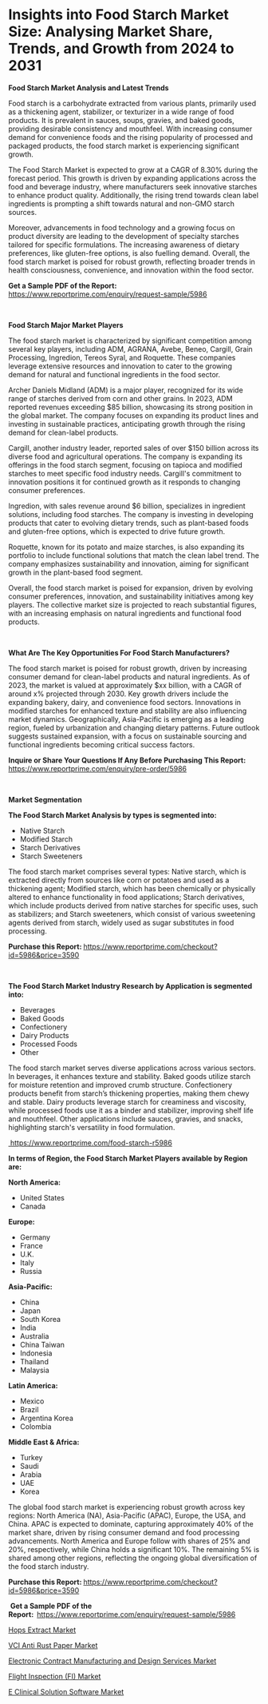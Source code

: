 <p><h1>Insights into Food Starch Market Size: Analysing Market Share, Trends, and Growth from 2024 to 2031</h1></p><p><strong>Food Starch Market Analysis and Latest Trends</strong></p>
<p><p>Food starch is a carbohydrate extracted from various plants, primarily used as a thickening agent, stabilizer, or texturizer in a wide range of food products. It is prevalent in sauces, soups, gravies, and baked goods, providing desirable consistency and mouthfeel. With increasing consumer demand for convenience foods and the rising popularity of processed and packaged products, the food starch market is experiencing significant growth.</p><p>The Food Starch Market is expected to grow at a CAGR of 8.30% during the forecast period. This growth is driven by expanding applications across the food and beverage industry, where manufacturers seek innovative starches to enhance product quality. Additionally, the rising trend towards clean label ingredients is prompting a shift towards natural and non-GMO starch sources.</p><p>Moreover, advancements in food technology and a growing focus on product diversity are leading to the development of specialty starches tailored for specific formulations. The increasing awareness of dietary preferences, like gluten-free options, is also fuelling demand. Overall, the food starch market is poised for robust growth, reflecting broader trends in health consciousness, convenience, and innovation within the food sector.</p></p>
<p><strong>Get a Sample PDF of the Report:&nbsp;</strong> <a href="https://www.reportprime.com/enquiry/request-sample/5986?utm_campaign=32&utm_medium=2&utm_source=Github&utm_content=ia&utm_term=15112024&utm_id=food-starch">https://www.reportprime.com/enquiry/request-sample/5986</a></p>
<p>&nbsp;</p>
<p><strong>Food Starch Major Market Players</strong></p>
<p><p>The food starch market is characterized by significant competition among several key players, including ADM, AGRANA, Avebe, Beneo, Cargill, Grain Processing, Ingredion, Tereos Syral, and Roquette. These companies leverage extensive resources and innovation to cater to the growing demand for natural and functional ingredients in the food sector.</p><p>Archer Daniels Midland (ADM) is a major player, recognized for its wide range of starches derived from corn and other grains. In 2023, ADM reported revenues exceeding $85 billion, showcasing its strong position in the global market. The company focuses on expanding its product lines and investing in sustainable practices, anticipating growth through the rising demand for clean-label products.</p><p>Cargill, another industry leader, reported sales of over $150 billion across its diverse food and agricultural operations. The company is expanding its offerings in the food starch segment, focusing on tapioca and modified starches to meet specific food industry needs. Cargill's commitment to innovation positions it for continued growth as it responds to changing consumer preferences.</p><p>Ingredion, with sales revenue around $6 billion, specializes in ingredient solutions, including food starches. The company is investing in developing products that cater to evolving dietary trends, such as plant-based foods and gluten-free options, which is expected to drive future growth.</p><p>Roquette, known for its potato and maize starches, is also expanding its portfolio to include functional solutions that match the clean label trend. The company emphasizes sustainability and innovation, aiming for significant growth in the plant-based food segment.</p><p>Overall, the food starch market is poised for expansion, driven by evolving consumer preferences, innovation, and sustainability initiatives among key players. The collective market size is projected to reach substantial figures, with an increasing emphasis on natural ingredients and functional food products.</p></p>
<p>&nbsp;</p>
<p><strong>What Are The Key Opportunities For Food Starch Manufacturers?</strong></p>
<p><p>The food starch market is poised for robust growth, driven by increasing consumer demand for clean-label products and natural ingredients. As of 2023, the market is valued at approximately $xx billion, with a CAGR of around x% projected through 2030. Key growth drivers include the expanding bakery, dairy, and convenience food sectors. Innovations in modified starches for enhanced texture and stability are also influencing market dynamics. Geographically, Asia-Pacific is emerging as a leading region, fueled by urbanization and changing dietary patterns. Future outlook suggests sustained expansion, with a focus on sustainable sourcing and functional ingredients becoming critical success factors.</p></p>
<p><strong>Inquire or Share Your Questions If Any Before Purchasing This Report:</strong> <a href="https://www.reportprime.com/enquiry/pre-order/5986?utm_campaign=32&utm_medium=2&utm_source=Github&utm_content=ia&utm_term=15112024&utm_id=food-starch">https://www.reportprime.com/enquiry/pre-order/5986</a></p>
<p>&nbsp;</p>
<p><strong>Market Segmentation</strong></p>
<p><strong>The Food Starch Market Analysis by types is segmented into:</strong></p>
<p><ul><li>Native Starch</li><li>Modified Starch</li><li>Starch Derivatives</li><li>Starch Sweeteners</li></ul></p>
<p><p>The food starch market comprises several types: Native starch, which is extracted directly from sources like corn or potatoes and used as a thickening agent; Modified starch, which has been chemically or physically altered to enhance functionality in food applications; Starch derivatives, which include products derived from native starches for specific uses, such as stabilizers; and Starch sweeteners, which consist of various sweetening agents derived from starch, widely used as sugar substitutes in food processing.</p></p>
<p><strong>Purchase this Report:&nbsp;</strong><a href="https://www.reportprime.com/checkout?id=5986&price=3590&utm_campaign=32&utm_medium=2&utm_source=Github&utm_content=ia&utm_term=15112024&utm_id=food-starch">https://www.reportprime.com/checkout?id=5986&price=3590</a></p>
<p>&nbsp;</p>
<p><strong>The Food Starch Market Industry Research by Application is segmented into:</strong></p>
<p><ul><li>Beverages</li><li>Baked Goods</li><li>Confectionery</li><li>Dairy Products</li><li>Processed Foods</li><li>Other</li></ul></p>
<p><p>The food starch market serves diverse applications across various sectors. In beverages, it enhances texture and stability. Baked goods utilize starch for moisture retention and improved crumb structure. Confectionery products benefit from starch’s thickening properties, making them chewy and stable. Dairy products leverage starch for creaminess and viscosity, while processed foods use it as a binder and stabilizer, improving shelf life and mouthfeel. Other applications include sauces, gravies, and snacks, highlighting starch's versatility in food formulation.</p></p>
<p><a href="https://www.reportprime.com/food-starch-r5986?utm_campaign=32&utm_medium=2&utm_source=Github&utm_content=ia&utm_term=15112024&utm_id=food-starch">&nbsp;https://www.reportprime.com/food-starch-r5986</a></p>
<p><strong>In terms of Region, the Food Starch Market Players available by Region are:</strong></p>
<p>
    <p> <strong> North America: </strong>
        <ul>
            <li>United States</li>
            <li>Canada</li>
        </ul>
        </p> 
    <p> <strong> Europe: </strong>
        <ul>
            <li>Germany</li>
            <li>France</li>
            <li>U.K.</li>
            <li>Italy</li>
            <li>Russia</li>
        </ul>
        </p> 
    <p> <strong> Asia-Pacific: </strong>
        <ul>
            <li>China</li>
            <li>Japan</li>
            <li>South Korea</li>
            <li>India</li>
            <li>Australia</li>
            <li>China Taiwan</li>
            <li>Indonesia</li>
            <li>Thailand</li>
            <li>Malaysia</li>
        </ul>
        </p> 
    <p> <strong> Latin America: </strong>
        <ul>
            <li>Mexico</li>
            <li>Brazil</li>
            <li>Argentina Korea</li>
            <li>Colombia</li>
        </ul>
        </p> 
    <p> <strong> Middle East & Africa: </strong>
        <ul>
            <li>Turkey</li>
            <li>Saudi</li>
            <li>Arabia</li>
            <li>UAE</li>
            <li>Korea</li>
        </ul>
    </p>
    </p>
<p><p>The global food starch market is experiencing robust growth across key regions: North America (NA), Asia-Pacific (APAC), Europe, the USA, and China. APAC is expected to dominate, capturing approximately 40% of the market share, driven by rising consumer demand and food processing advancements. North America and Europe follow with shares of 25% and 20%, respectively, while China holds a significant 10%. The remaining 5% is shared among other regions, reflecting the ongoing global diversification of the food starch industry.</p></p>
<p><strong>Purchase this Report: </strong><a href="https://www.reportprime.com/checkout?id=5986&price=3590&utm_campaign=32&utm_medium=2&utm_source=Github&utm_content=ia&utm_term=15112024&utm_id=food-starch">https://www.reportprime.com/checkout?id=5986&price=3590</a></p>
<p>&nbsp;<strong>Get a Sample PDF of the Report:&nbsp;&nbsp;</strong><a href="https://www.reportprime.com/enquiry/request-sample/5986?utm_campaign=32&utm_medium=2&utm_source=Github&utm_content=ia&utm_term=15112024&utm_id=food-starch">https://www.reportprime.com/enquiry/request-sample/5986</a></p>
<p><strong></strong></p>
<p><p><a href="https://github.com/JakirUddin651/Market-Research-Report-List-1/blob/main/hops-extract-market.md?utm_campaign=32&utm_medium=2&utm_source=Github&utm_content=ia&utm_term=15112024&utm_id=food-starch">Hops Extract Market</a></p><p><a href="https://www.linkedin.com/pulse/vci-anti-rust-paper-market-size-share-growth-analysis-type-application-sqtde?utm_campaign=32&utm_medium=2&utm_source=Github&utm_content=ia&utm_term=15112024&utm_id=food-starch">VCI Anti Rust Paper Market</a></p><p><a href="https://issuu.com/reportprime-2/docs/electronic-contract-manufacturing-a_0c9d9f45ee987d?utm_campaign=32&utm_medium=2&utm_source=Github&utm_content=ia&utm_term=15112024&utm_id=food-starch">Electronic Contract Manufacturing and Design Services Market</a></p><p><a href="https://www.linkedin.com/pulse/flight-inspection-fi-market-transformation-comparative-analysis-btx1e?utm_campaign=32&utm_medium=2&utm_source=Github&utm_content=ia&utm_term=15112024&utm_id=food-starch">Flight Inspection (FI) Market</a></p><p><a href="https://issuu.com/reportprime-2/docs/e-clinical-solution-software-market_4e9ddbaa326f2a?utm_campaign=32&utm_medium=2&utm_source=Github&utm_content=ia&utm_term=15112024&utm_id=food-starch">E Clinical Solution Software Market</a></p></p>